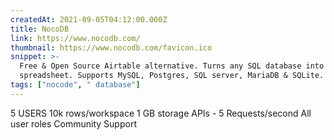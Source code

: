 ```yaml
---
createdAt: 2021-09-05T04:12:00.000Z
title: NocoDB
link: https://www.nocodb.com/
thumbnail: https://www.nocodb.com/favicon.ico
snippet: >-
  Free & Open Source Airtable alternative. Turns any SQL database into a smart
  spreadsheet. Supports MySQL, Postgres, SQL server, MariaDB & SQLite.
tags: ["nocode", " database"]
---
```

5 USERS
10k rows/workspace
1 GB storage
APIs - 5 Requests/second
All user roles
Community Support